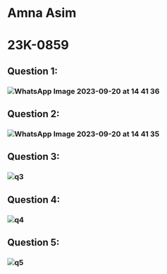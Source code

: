# Amna Asim
# 23K-0859

## Question 1:
### ![WhatsApp Image 2023-09-20 at 14 41 36](https://github.com/amnaasim24/Pf_Fall_23/assets/142867835/b3c545a5-56f2-468b-87aa-37982776969f)

## Question 2:
### ![WhatsApp Image 2023-09-20 at 14 41 35](https://github.com/amnaasim24/Pf_Fall_23/assets/142867835/81e93368-1dfa-4d98-a0ee-b42c9e5a6624)

## Question 3:
### ![q3](https://github.com/amnaasim24/Pf_Fall_23/assets/142867835/c93377a9-719c-4b8b-935e-815c0e317679)

## Question 4:
### ![q4](https://github.com/amnaasim24/Pf_Fall_23/assets/142867835/15ce3146-1be0-430f-a1d0-37cd1670adf8)

## Question 5:
### ![q5](https://github.com/amnaasim24/Pf_Fall_23/assets/142867835/82a2729e-5c3d-4424-acc9-0821048465c8)
